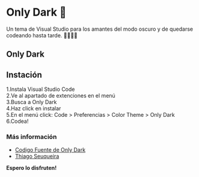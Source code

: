 # Only Dark 🖤

Un tema de Visual Studio para los amantes del modo oscuro y de quedarse codeando hasta tarde. 👨‍💻👩‍💻

## Only Dark

<blockquote class="imgur-embed-pub" lang="en" data-id="a/4dusm33" data-context="false" ><a href="//imgur.com/a/4dusm33"></a></blockquote><script async src="//s.imgur.com/min/embed.js" charset="utf-8"></script>

## Instación

1.Instala Visual Studio Code <br>
2.Ve al apartado de extenciones en el menú<br>
3.Busca a Only Dark<br>
4.Haz click en instalar<br>
5.En el menú click: Code > Preferencias > Color Theme > Only Dark<br>
6.Codea!

### Más información
* [Codigo Fuente de Only Dark](https://github.com/thsequeira/OnlyDark-VScodeTheme)
* [Thiago Seuqueira](https://www.linkedin.com/in/thiagosequeira/)

**Espero lo disfruten!**
